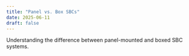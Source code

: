```yaml
---
title: "Panel vs. Box SBCs"
date: 2025-06-11
draft: false
---
```


Understanding the difference between panel-mounted and boxed SBC systems.
